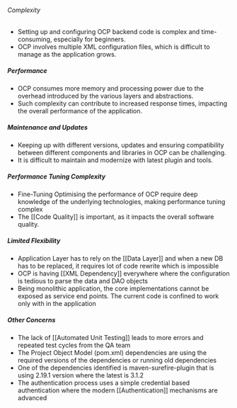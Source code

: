 ###### Complexity
- Setting up and configuring OCP backend code is complex and time-consuming, especially for beginners.
- OCP involves multiple XML configuration files, which is difficult to manage as the application grows.
##### Performance
- OCP consumes more memory and processing power due to the overhead introduced by the various layers and abstractions.
- Such complexity can contribute to increased response times, impacting the overall performance of the application.
##### Maintenance and Updates
- Keeping up with different versions, updates and ensuring compatibility between different components and libraries in OCP can be challenging.
- It is difficult to maintain and modernize with latest plugin and tools.
##### Performance Tuning Complexity
- Fine-Tuning Optimising the performance of OCP require deep knowledge of the underlying technologies, making performance tuning complex
- The [[Code Quality]] is important, as it impacts the overall software quality.
##### Limited Flexibility
- Application Layer has to rely on the [[Data Layer]] and when a new DB has to be replaced, it requires lot of code rewrite which is impossible
- OCP is having  [[XML Dependency]] everywhere where the configuration is tedious to parse the data and DAO objects
- Being monolithic application, the core implementations cannot be exposed as service end points. The current code is confined to work only with in the application
##### Other Concerns
- The lack of [[Automated Unit Testing]] leads to more errors and repeated test cycles from the QA team
- The Project Object Model (pom.xml) dependencies are using the required versions of the dependencies or running old dependencies
- One of the dependencies identified is maven-surefire-plugin that is using 2.19.1 version where the latest is 3.1.2
- The authentication process uses a simple credential based authentication where the modern  [[Authentication]] mechanisms are advanced